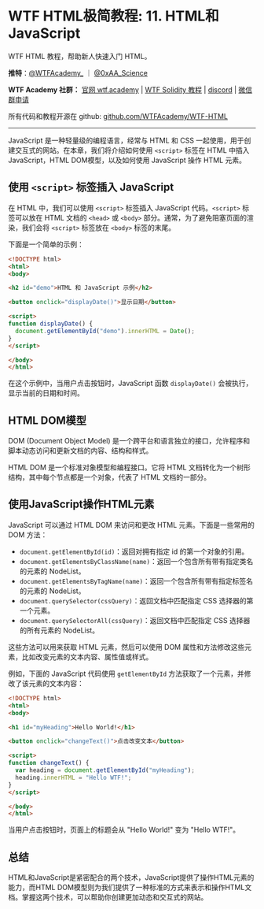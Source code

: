 # WTF HTML极简教程: 11. HTML和JavaScript

WTF HTML 教程，帮助新人快速入门 HTML。

**推特**：[@WTFAcademy_](https://twitter.com/WTFAcademy_) ｜ [@0xAA_Science](https://twitter.com/0xAA_Science)

**WTF Academy 社群：** [官网 wtf.academy](https://wtf.academy) | [WTF Solidity 教程](https://github.com/AmazingAng/WTFSolidity) | [discord](https://discord.gg/5akcruXrsk) | [微信群申请](https://docs.google.com/forms/d/e/1FAIpQLSe4KGT8Sh6sJ7hedQRuIYirOoZK_85miz3dw7vA1-YjodgJ-A/viewform?usp=sf_link)

所有代码和教程开源在 github: [github.com/WTFAcademy/WTF-HTML](https://github.com/WTFAcademy/WTF-HTML)

---

JavaScript 是一种轻量级的编程语言，经常与 HTML 和 CSS 一起使用，用于创建交互式的网站。在本章，我们将介绍如何使用 `<script>` 标签在 HTML 中插入 JavaScript，HTML DOM模型，以及如何使用 JavaScript 操作 HTML 元素。

## 使用 `<script>` 标签插入 JavaScript

在 HTML 中，我们可以使用 `<script>` 标签插入 JavaScript 代码。`<script>` 标签可以放在 HTML 文档的 `<head>` 或 `<body>` 部分。通常，为了避免阻塞页面的渲染，我们会将 `<script>` 标签放在 `<body>` 标签的末尾。

下面是一个简单的示例：

```html
<!DOCTYPE html>
<html>
<body>

<h2 id="demo">HTML 和 JavaScript 示例</h2>

<button onclick="displayDate()">显示日期</button>

<script>
function displayDate() {
  document.getElementById("demo").innerHTML = Date();
}
</script>

</body>
</html>
```

在这个示例中，当用户点击按钮时，JavaScript 函数 `displayDate()` 会被执行，显示当前的日期和时间。

## HTML DOM模型

DOM (Document Object Model) 是一个跨平台和语言独立的接口，允许程序和脚本动态访问和更新文档的内容、结构和样式。

HTML DOM 是一个标准对象模型和编程接口。它将 HTML 文档转化为一个树形结构，其中每个节点都是一个对象，代表了 HTML 文档的一部分。

## 使用JavaScript操作HTML元素

JavaScript 可以通过 HTML DOM 来访问和更改 HTML 元素。下面是一些常用的 DOM 方法：

- `document.getElementById(id)`：返回对拥有指定 id 的第一个对象的引用。
- `document.getElementsByClassName(name)`：返回一个包含所有带有指定类名的元素的 NodeList。
- `document.getElementsByTagName(name)`：返回一个包含所有带有指定标签名的元素的 NodeList。
- `document.querySelector(cssQuery)`：返回文档中匹配指定 CSS 选择器的第一个元素。
- `document.querySelectorAll(cssQuery)`：返回文档中匹配指定 CSS 选择器的所有元素的 NodeList。

这些方法可以用来获取 HTML 元素，然后可以使用 DOM 属性和方法修改这些元素，比如改变元素的文本内容、属性值或样式。

例如，下面的 JavaScript 代码使用 `getElementById` 方法获取了一个元素，并修改了该元素的文本内容：

```html
<!DOCTYPE html>
<html>
<body>

<h1 id="myHeading">Hello World!</h1>

<button onclick="changeText()">点击改变文本</button>

<script>
function changeText() {
  var heading = document.getElementById("myHeading");
  heading.innerHTML = "Hello WTF!";
}
</script>

</body>
</html>
```

当用户点击按钮时，页面上的标题会从 "Hello World!" 变为 "Hello WTF!"。

## 总结

HTML和JavaScript是紧密配合的两个技术，JavaScript提供了操作HTML元素的能力，而HTML DOM模型则为我们提供了一种标准的方式来表示和操作HTML文档。掌握这两个技术，可以帮助你创建更加动态和交互式的网站。

